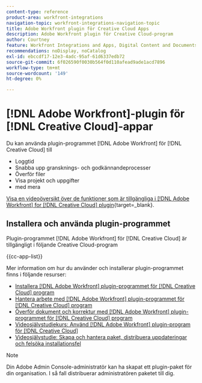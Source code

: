```yaml
---
content-type: reference
product-area: workfront-integrations
navigation-topic: workfront-integrations-navigation-topic
title: Adobe Workfront plugin för Creative Cloud Apps
description: Adobe Workfront plugin för Creative Cloud-program
author: Courtney
feature: Workfront Integrations and Apps, Digital Content and Documents
recommendations: noDisplay, noCatalog
exl-id: ebccdf17-12e3-4adc-95af-61d6337edb72
source-git-commit: 6f026590f0030b564f0d110afead9ade1acd7896
workflow-type: tm+mt
source-wordcount: '149'
ht-degree: 0%

---
```



# [!DNL Adobe Workfront]-plugin för [!DNL Creative Cloud]-appar

<!--Audited: 12/2023-->

Du kan använda plugin-programmet [!DNL Adobe Workfront] för [!DNL Creative Cloud] till

* Loggtid
* Snabba upp gransknings- och godkännandeprocesser
* Överför filer
* Visa projekt och uppgifter
* med mera

[Visa en videoöversikt över de funktioner som är tillgängliga i  [!DNL Adobe Workfront] for [!DNL Creative Cloud] plugin](https://video.tv.adobe.com/v/3418801/){target=_blank}.

## Installera och använda plugin-programmet

Plugin-programmet [!DNL Adobe Workfront] för [!DNL Creative Cloud] är tillgängligt i följande Creative Cloud-program

{{cc-app-list}}

Mer information om hur du använder och installerar plugin-programmet finns i följande resurser:

* [Installera  [!DNL Adobe Workfront] plugin-programmet för [!DNL Creative Cloud] program](/help/quicksilver/workfront-integrations-and-apps/adobe-workfront-for-creative-cloud/wf-cc-install-toc.md)
* [Hantera arbete med  [!DNL Adobe Workfront] plugin-programmet för [!DNL Creative Cloud] program](/help/quicksilver/workfront-integrations-and-apps/adobe-workfront-for-creative-cloud/wf-cc-manage-work-toc.md)
* [Överför dokument och korrektur med  [!DNL Adobe Workfront] plugin-programmet för [!DNL Creative Cloud] program](/help/quicksilver/workfront-integrations-and-apps/adobe-workfront-for-creative-cloud/wf-cc-docs-proofs-toc.md)
* [Videosjälvstudiekurs: Använd [!DNL Adobe Workfront] plugin-program för [!DNL Creative Cloud]](https://experienceleague.adobe.com/docs/workfront-learn/tutorials-workfront/integrations/adobe-creative-cloud/use-adobe-workfront-extensions-for-creative-cloud.html)
* [Videosjälvstudie: Skapa och hantera paket, distribuera uppdateringar och felsöka installationsfel](https://www.youtube.com/watch?v=zzvXNLIBzrc)

>[!NOTE]
>
>Din Adobe Admin Console-administratör kan ha skapat ett plugin-paket för din organisation. I så fall distribuerar administratören paketet till dig.
